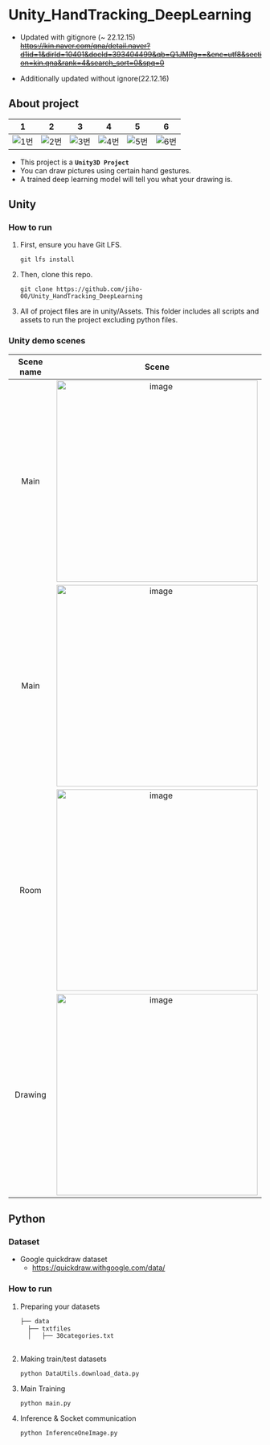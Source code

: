 # Unity_HandTracking_DeepLearning


- Updated with gitignore (~ 22.12.15)    
~~https://kin.naver.com/qna/detail.naver?d1id=1&dirId=10401&docId=393404499&qb=Q1JMRg==&enc=utf8&section=kin.qna&rank=4&search_sort=0&spq=0~~   


   
- Additionally updated without ignore(22.12.16)

## About project
|1|2|3|4|5|6|
|:---:|:---:|:---:|:---:|:---:|:---:|
|![1번](https://user-images.githubusercontent.com/61443621/208257091-b3247d4c-fa82-4f99-bde1-62e9159f401a.gif)|![2번](https://user-images.githubusercontent.com/61443621/208257064-46ec52fb-4962-4eda-af6b-b8d73d941f16.gif)|![3번](https://user-images.githubusercontent.com/61443621/208257074-f34738aa-5333-4f46-8070-55abe5f8d569.gif)|![4번](https://user-images.githubusercontent.com/61443621/208257081-60e200be-d45c-4ffd-86f3-b9182e37a38c.gif)|![5번](https://user-images.githubusercontent.com/61443621/208257085-b6eeb8fb-6b8e-4d36-afe7-07d03cbbd346.gif)|![6번](https://user-images.githubusercontent.com/61443621/208257088-ca8b695e-1c34-43eb-95b5-a85a6b05250b.gif)|
* This project is a  **`Unity3D Project`** <br>
* You can draw pictures using certain hand gestures. <br>
* A trained deep learning model will tell you what your drawing is.


## Unity
### How to run
1. First, ensure you have Git LFS.
   ```
   git lfs install  
   ```
2. Then, clone this repo.
   ```
   git clone https://github.com/jiho-00/Unity_HandTracking_DeepLearning   
   ```
3. All of project files are in unity/Assets. This folder includes all scripts and assets to run the project excluding python files.

### Unity demo scenes
|Scene name|Scene|
|:---:|:---:|
|Main|<img width="400" alt="image" src="https://user-images.githubusercontent.com/61443621/208255480-64118f70-3741-41d5-a52f-b0041259606e.png">| 
|Main|<img width="400" alt="image" src="https://user-images.githubusercontent.com/61443621/208255542-921e5797-7137-47ed-9618-b318d58c2d47.png">|
|Room|<img width="400" alt="image" src="https://user-images.githubusercontent.com/61443621/208255601-4e387590-e1f8-455c-94dc-29131ae1784c.png">|
|Drawing|<img width="400" alt="image" src="https://user-images.githubusercontent.com/61443621/208255662-214d6acc-f5c7-4802-b2a5-122d921e400e.png">|


## Python
### Dataset
* Google quickdraw dataset
   * https://quickdraw.withgoogle.com/data/
### How to run
1. Preparing your datasets
    ```bash
    ├── data
      ├── txtfiles
      │   ├── 30categories.txt
      
    ```
2. Making train/test datasets
   ```
   python DataUtils.download_data.py
   ```
3. Main Training
   ```
   python main.py
   ```

4. Inference & Socket communication
   ```
   python InferenceOneImage.py
   ```
